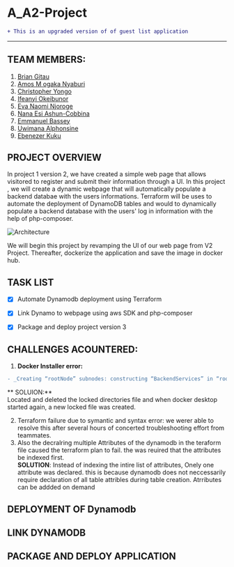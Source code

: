 # A_A2-Project
```diff
+ This is an upgraded version of of guest list application
```
--- 
## TEAM MEMBERS:

1. [Brian Gitau](https://www.linkedin.com/in/brian-gitau-520430137/)
2. [Amos M ogaka Nyaburi](https://www.linkedin.com/in/amos-nyaburi/)
3. [Christopher Yongo](https://www.linkedin.com/in/chris-yongo-a6178527/)
4. [Ifeanyi Okeibunor](https://www.linkedin.com/in/ifeanyi-ambrose-okeibunor/)
4. [Eva Naomi Njoroge](https://www.linkedin.com/in/eva-naomi-njoroge-ab26944b/)
5. [Nana Esi Ashun-Cobbina](https://www.linkedin.com/in/nana-esi-a-2341aa157/)
6. [Emmanuel Bassey](https://www.linkedin.com/in/drillebassey/)
7. [Uwimana Alphonsine](https://www.linkedin.com/in/uwimana-alphonsine-90023b108/)
8. [Ebenezer Kuku](https://www.linkedin.com/in/thekukuebenezer/)


## PROJECT OVERVIEW
In project 1 version 2, we have created a simple web page that allows visitored to register and submit their information through a UI. In this project , we will create a dynamic webpage that will automatically populate a backend databae with the users informations. Terraform will be uses to automate the deployment of DynamoDB tables and would to dynamically populate a backend database with the users' log in information with the help of php-composer.

![Architecture](https://user-images.githubusercontent.com/104580680/235295691-9b1091e2-1236-4065-a836-753ab7051895.JPG)


We will begin this project by revamping the UI of our web page from V2 Project. Thereafter, dockerize the  application and save the image in docker hub.

   
## TASK LIST
- [x] Automate Dynamodb deployment using Terraform
- [x] Link Dynamo to webpage using aws SDK and php-composer
- [x] Package and deploy project version 3  


## CHALLENGES ACOUNTERED:
1. **Docker Installer error:** <br>
```diff
- _Creating “rootNode” subnodes: constructing “BackendServices” in “rootNode”: writing locks to lock-directories: reading path to AppData\Roaming\Docker\locked-directories: parsing JSON: invalid character "\x00". looking for the beginning of value_
```
** SOLUION:**<br>
 Located and deleted the locked directories file and when docker desktop started again, a new locked file was created.
 
2. Terraform failure due to symantic and syntax error: we werer able to resolve this after several hours of concerted troubleshooting effort from teammates.
3. Also the decralring multiple Attributes of the dynamodb in the teraform file caused the terraform plan to fail. the was reuired that the attributes be indexed first. <br>
**SOLUTION**: Instead of indexing the intire list of attributes, Onely one attribute was declared. this is because dynamodb does not neccessarily require declaration of all table attribles during table creation. Atrributes can be addded on demand

## DEPLOYMENT OF Dynamodb 



## LINK DYNAMODB


## PACKAGE AND DEPLOY APPLICATION
   
